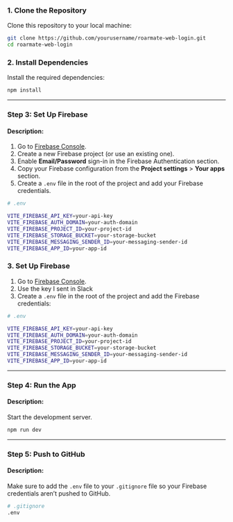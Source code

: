 ### 1. Clone the Repository

Clone this repository to your local machine:

```bash
git clone https://github.com/yourusername/roarmate-web-login.git
cd roarmate-web-login
```
### 2. Install Dependencies

Install the required dependencies:

```bash
npm install
```

---

### Step 3: Set Up Firebase

#### Description:
1. Go to [Firebase Console](https://console.firebase.google.com/).
2. Create a new Firebase project (or use an existing one).
3. Enable **Email/Password** sign-in in the Firebase Authentication section.
4. Copy your Firebase configuration from the **Project settings** > **Your apps** section.
5. Create a `.env` file in the root of the project and add your Firebase credentials.

```bash
# .env

VITE_FIREBASE_API_KEY=your-api-key
VITE_FIREBASE_AUTH_DOMAIN=your-auth-domain
VITE_FIREBASE_PROJECT_ID=your-project-id
VITE_FIREBASE_STORAGE_BUCKET=your-storage-bucket
VITE_FIREBASE_MESSAGING_SENDER_ID=your-messaging-sender-id
VITE_FIREBASE_APP_ID=your-app-id
```

### 3. Set Up Firebase

1. Go to [Firebase Console](https://console.firebase.google.com/).
2. Use the key I sent in Slack
5. Create a `.env` file in the root of the project and add the Firebase credentials:

```bash
# .env

VITE_FIREBASE_API_KEY=your-api-key
VITE_FIREBASE_AUTH_DOMAIN=your-auth-domain
VITE_FIREBASE_PROJECT_ID=your-project-id
VITE_FIREBASE_STORAGE_BUCKET=your-storage-bucket
VITE_FIREBASE_MESSAGING_SENDER_ID=your-messaging-sender-id
VITE_FIREBASE_APP_ID=your-app-id
```


---

### Step 4: Run the App

#### Description:
Start the development server.

```bash
npm run dev
```

---

### Step 5: Push to GitHub

#### Description:
Make sure to add the `.env` file to your `.gitignore` file so your Firebase credentials aren’t pushed to GitHub.

```bash
# .gitignore
.env
```


